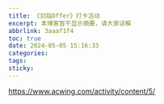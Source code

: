 ```yaml
---
title: 《剑指Offer》打卡活动
excerpt: 本博客暂不显示摘要，请大家谅解
abbrlink: 3aaaf1f4
toc: true
date: 2024-05-05 15:16:33
categories:
tags:
sticky:
---
```


https://www.acwing.com/activity/content/5/